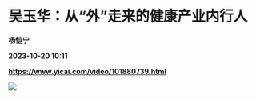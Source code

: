 # 吴玉华：从“外”走来的健康产业内行人
**杨恺宁**

**2023-10-20 10:11**

**https://www.yicai.com/video/101880739.html**

![](http://imgcdn.yicai.com/vms-new/2023/10/16053b0ac7bd0104cdc422d6b14c3e4e_QQqh.jpg)